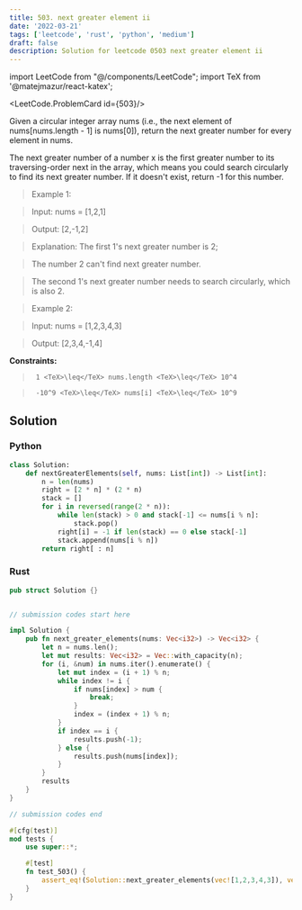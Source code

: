 ```yaml
---
title: 503. next greater element ii
date: '2022-03-21'
tags: ['leetcode', 'rust', 'python', 'medium']
draft: false
description: Solution for leetcode 0503 next greater element ii
---
```

import LeetCode from "@/components/LeetCode";
import TeX from '@matejmazur/react-katex';

<LeetCode.ProblemCard id={503}/>
 

  Given a circular integer array nums (i.e., the next element of nums[nums.length - 1] is nums[0]), return the next greater number for every element in nums.

  The next greater number of a number x is the first greater number to its traversing-order next in the array, which means you could search circularly to find its next greater number. If it doesn't exist, return -1 for this number.

   

 >   Example 1:

  

 >   Input: nums <TeX>=</TeX> [1,2,1]

 >   Output: [2,-1,2]

 >   Explanation: The first 1's next greater number is 2; 

 >   The number 2 can't find next greater number. 

 >   The second 1's next greater number needs to search circularly, which is also 2.

  

 >   Example 2:

  

 >   Input: nums <TeX>=</TeX> [1,2,3,4,3]

 >   Output: [2,3,4,-1,4]

  

   

  **Constraints:**

  

 >   	1 <TeX>\leq</TeX> nums.length <TeX>\leq</TeX> 10^4

 >   	-10^9 <TeX>\leq</TeX> nums[i] <TeX>\leq</TeX> 10^9


## Solution

### Python
```python
class Solution:
    def nextGreaterElements(self, nums: List[int]) -> List[int]:
        n = len(nums)
        right = [2 * n] * (2 * n)
        stack = []
        for i in reversed(range(2 * n)):
            while len(stack) > 0 and stack[-1] <= nums[i % n]:
                stack.pop()
            right[i] = -1 if len(stack) == 0 else stack[-1]
            stack.append(nums[i % n])
        return right[ : n]
```
### Rust
```rust
pub struct Solution {}


// submission codes start here

impl Solution {
    pub fn next_greater_elements(nums: Vec<i32>) -> Vec<i32> {
        let n = nums.len();
        let mut results: Vec<i32> = Vec::with_capacity(n);
        for (i, &num) in nums.iter().enumerate() {
            let mut index = (i + 1) % n;
            while index != i {
                if nums[index] > num {
                    break;
                }
                index = (index + 1) % n;
            }
            if index == i {
                results.push(-1);
            } else {
                results.push(nums[index]);
            }
        }
        results
    }
}

// submission codes end

#[cfg(test)]
mod tests {
    use super::*;

    #[test]
    fn test_503() {
        assert_eq!(Solution::next_greater_elements(vec![1,2,3,4,3]), vec![2,3,4,-1,4]);
    }
}

```
